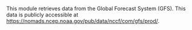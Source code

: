 This module retrieves data from the Global Forecast System (GFS). This data is publicly accessible at https://nomads.ncep.noaa.gov/pub/data/nccf/com/gfs/prod/.